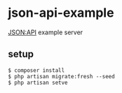 # json-api-example

[JSON:API](https://jsonapi.org/) example server

## setup

```
$ composer install
$ php artisan migrate:fresh --seed
$ php artisan setve
```
